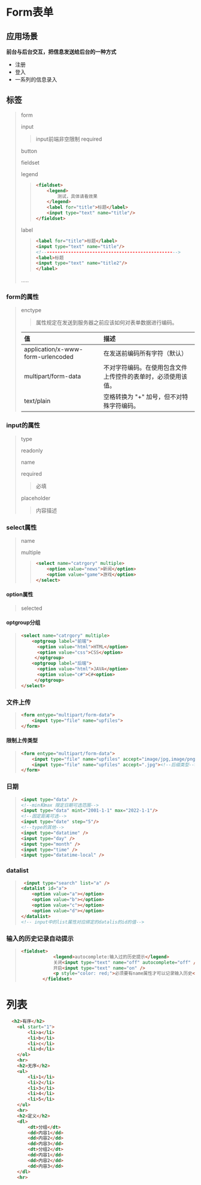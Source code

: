# Form表单

## 应用场景

<strong>前台与后台交互，把信息发送给后台的一种方式</strong>

* 注册
* 登入
* 一系列的信息录入

## 标签

> form
>
> input
>
> > input前端非空限制 required
>
> button
>
> fieldset
>
> legend
>
> > ```html
> > <fieldset>
> >     <legend>
> >         测试，具体请看效果
> >     </legend>
> >     <label for="title">标题</label>
> > 	<input type="text" name="title"/>
> > </fieldset>
> > ```
>
> label
>
> > ```html
> > <label for="title">标题</label>
> > <input type="text" name="title"/>
> > <!--------------------------------------------------->
> > <label>标题
> > <input type="text" name="title2"/>
> > </label>
> > ```
>
> …..

### form的属性

> enctype
>
> > 属性规定在发送到服务器之前应该如何对表单数据进行编码。
>
> | 值                                | 描述                                                         |
> | :-------------------------------- | :----------------------------------------------------------- |
> | application/x-www-form-urlencoded | 在发送前编码所有字符（默认）                                 |
> | multipart/form-data               | 不对字符编码。在使用包含文件上传控件的表单时，必须使用该值。 |
> | text/plain                        | 空格转换为 "+" 加号，但不对特殊字符编码。                    |

### input的属性

> type
>
> readonly
>
> name
>
> required
>
> > 必填
>
> placeholder
>
> > 内容描述

### select属性

> name
>
> multiple
>
> > ```html
> > <select name="catrgory" multiple>
> >     <option value="news">新闻</option>
> >     <option value="game">游戏</option>
> > </select>
> > ```

#### option属性

> selected

#### optgroup分组

> ````html
> <select name="catrgory" multiple>
>     <optgroup label="前端">
>     	<option value="html">HTML</option>
>     	<option value="css">CSS</option>
>      </optgroup>
>     <optgroup label="后端">
>     	<option value="html">JAVA</option>
>     	<option value="c#">C#<option>
>      </optgroup>
> </select>
> ````

### 文件上传

> ````html
> <form entype="multipart/form-data">
>     <input type="file" name="upfiles">
> </form>
> ````

#### 限制上传类型

> ````html
> <form entype="multipart/form-data">
>     <input type="file" name="upfiles" accept="image/jpg,image/png" multiple>
>     <input type="file" name="upfiles" accept=".jpg"><!--后缀类型-->
> </form>
> ````

### 日期

> ```html
> <input type="data" />
> <!--min和max 限定日期可选范围-->
> <input type="data" mint="2001-1-1" max="2022-1-1"/>
> <!--固定距离可选-->
> <input type="date" step="5"/>
> <!--type的其他-->
> <input type="datatime" />
> <input type="day" />
> <input type="month" />
> <input type="time" />
> <input type="datatime-local" />
> ```

### datalist

> ```html
>  <input type="search" list="a" />
> <datalist id="a">
>     <option value="a"></option>
>     <option value="b"></option>
>     <option value="c"></option>
>     <option value="d"></option>
> </datalist>
> <!-- input中的list属性对应绑定的datalis的id的值-->
> ```

### 输入的历史记录自动提示

> ```html
> <fieldset>
>             <legend>autocomplete:输入过的历史提示</legend>
>             关闭<input type="text" name="off" autocomplete="off" />
>             开启<input type="text" name="on" />
>             <p style="color: red;">必须要有name属性才可以记录输入历史</p>
>         </fieldset>
> ```



# 列表

```html
  <h2>有序</h2>
    <ol start="1">
        <li>a</li>
        <li>b</li>
        <li>c</li>
        <li>d</li>
    </ol>
    <hr>
    <h2>无序</h2>
    <ul>
        <li>1</li>
        <li>2</li>
        <li>3</li>
        <li>4</li>
        <li>5</li>
    </ul>
    <hr>
    <h2>定义</h2>
    <dl>
        <dt>分组</dt>
        <dd>内容1</dd>
        <dd>内容2</dd>
        <dd>内容3</dd>
        <dt>分组2</dt>
        <dd>内容1</dd>
        <dd>内容2</dd>
        <dd>内容3</dd>
    </dl>
    <hr>
```












